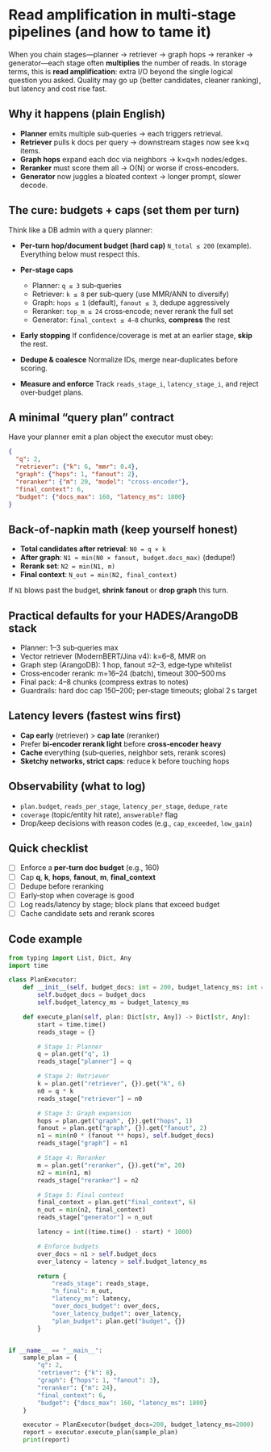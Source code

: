 # Read amplification in multi‑stage pipelines (and how to tame it)

When you chain stages—planner → retriever → graph hops → reranker → generator—each stage often **multiplies** the number of reads. In storage terms, this is **read amplification**: extra I/O beyond the single logical question you asked. Quality may go up (better candidates, cleaner ranking), but latency and cost rise fast.

## Why it happens (plain English)

* **Planner** emits multiple sub‑queries → each triggers retrieval.
* **Retriever** pulls k docs per query → downstream stages now see k×q items.
* **Graph hops** expand each doc via neighbors → k×q×h nodes/edges.
* **Reranker** must score them all → O(N) or worse if cross‑encoders.
* **Generator** now juggles a bloated context → longer prompt, slower decode.

## The cure: budgets + caps (set them per turn)

Think like a DB admin with a query planner:

* **Per‑turn hop/document budget (hard cap)**
  `N_total ≤ 200` (example). Everything below must respect this.
* **Per‑stage caps**

  * Planner: `q ≤ 3` sub‑queries
  * Retriever: `k ≤ 8` per sub‑query (use MMR/ANN to diversify)
  * Graph: `hops ≤ 1` (default), `fanout ≤ 3`, dedupe aggressively
  * Reranker: `top_m ≤ 24` cross‑encode; never rerank the full set
  * Generator: `final_context ≤ 4–8` chunks, **compress** the rest
* **Early stopping**
  If confidence/coverage is met at an earlier stage, **skip** the rest.
* **Dedupe & coalesce**
  Normalize IDs, merge near‑duplicates before scoring.
* **Measure and enforce**
  Track `reads_stage_i`, `latency_stage_i`, and reject over‑budget plans.

## A minimal “query plan” contract

Have your planner emit a plan object the executor must obey:

```json
{
  "q": 2,
  "retriever": {"k": 6, "mmr": 0.4},
  "graph": {"hops": 1, "fanout": 2},
  "reranker": {"m": 20, "model": "cross-encoder"},
  "final_context": 6,
  "budget": {"docs_max": 160, "latency_ms": 1800}
}
```

## Back‑of‑napkin math (keep yourself honest)

* **Total candidates after retrieval**: `N0 = q × k`
* **After graph**: `N1 ≈ min(N0 × fanout, budget.docs_max)` (dedupe!)
* **Rerank set**: `N2 = min(N1, m)`
* **Final context**: `N_out = min(N2, final_context)`

If `N1` blows past the budget, **shrink fanout** or **drop graph** this turn.

## Practical defaults for your HADES/ArangoDB stack

* Planner: 1–3 sub‑queries max
* Vector retriever (ModernBERT/Jina v4): k=6–8, MMR on
* Graph step (ArangoDB): 1 hop, fanout ≤2–3, edge‑type whitelist
* Cross‑encoder rerank: m=16–24 (batch), timeout 300–500 ms
* Final pack: 4–8 chunks (compress extras to notes)
* Guardrails: hard doc cap 150–200; per‑stage timeouts; global 2 s target

## Latency levers (fastest wins first)

* **Cap early** (retriever) > **cap late** (reranker)
* Prefer **bi‑encoder rerank light** before **cross‑encoder heavy**
* **Cache** everything (sub‑queries, neighbor sets, rerank scores)
* **Sketchy networks, strict caps**: reduce k before touching hops

## Observability (what to log)

* `plan.budget`, `reads_per_stage`, `latency_per_stage`, `dedupe_rate`
* `coverage` (topic/entity hit rate), `answerable?` flag
* Drop/keep decisions with reason codes (e.g., `cap_exceeded`, `low_gain`)

## Quick checklist

* [ ] Enforce a **per‑turn doc budget** (e.g., 160)
* [ ] Cap **q**, **k**, **hops**, **fanout**, **m**, **final_context**
* [ ] Dedupe before reranking
* [ ] Early‑stop when coverage is good
* [ ] Log reads/latency by stage; block plans that exceed budget
* [ ] Cache candidate sets and rerank scores

## Code example
```Python
from typing import List, Dict, Any
import time

class PlanExecutor:
    def __init__(self, budget_docs: int = 200, budget_latency_ms: int = 2000):
        self.budget_docs = budget_docs
        self.budget_latency_ms = budget_latency_ms

    def execute_plan(self, plan: Dict[str, Any]) -> Dict[str, Any]:
        start = time.time()
        reads_stage = {}

        # Stage 1: Planner
        q = plan.get("q", 1)
        reads_stage["planner"] = q

        # Stage 2: Retriever
        k = plan.get("retriever", {}).get("k", 6)
        n0 = q * k
        reads_stage["retriever"] = n0

        # Stage 3: Graph expansion
        hops = plan.get("graph", {}).get("hops", 1)
        fanout = plan.get("graph", {}).get("fanout", 2)
        n1 = min(n0 * (fanout ** hops), self.budget_docs)
        reads_stage["graph"] = n1

        # Stage 4: Reranker
        m = plan.get("reranker", {}).get("m", 20)
        n2 = min(n1, m)
        reads_stage["reranker"] = n2

        # Stage 5: Final context
        final_context = plan.get("final_context", 6)
        n_out = min(n2, final_context)
        reads_stage["generator"] = n_out

        latency = int((time.time() - start) * 1000)

        # Enforce budgets
        over_docs = n1 > self.budget_docs
        over_latency = latency > self.budget_latency_ms

        return {
            "reads_stage": reads_stage,
            "n_final": n_out,
            "latency_ms": latency,
            "over_docs_budget": over_docs,
            "over_latency_budget": over_latency,
            "plan_budget": plan.get("budget", {})
        }


if __name__ == "__main__":
    sample_plan = {
        "q": 2,
        "retriever": {"k": 8},
        "graph": {"hops": 1, "fanout": 3},
        "reranker": {"m": 24},
        "final_context": 6,
        "budget": {"docs_max": 160, "latency_ms": 1800}
    }

    executor = PlanExecutor(budget_docs=200, budget_latency_ms=2000)
    report = executor.execute_plan(sample_plan)
    print(report)
```
